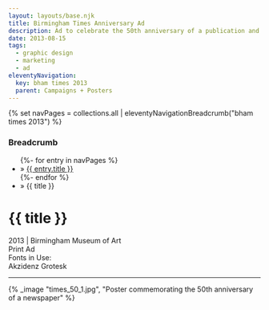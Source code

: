 ```yaml
---
layout: layouts/base.njk
title: Birmingham Times Anniversary Ad
description: Ad to celebrate the 50th anniversary of a publication and promote the musem
date: 2013-08-15
tags:
  - graphic design
  - marketing
  - ad
eleventyNavigation:
  key: bham times 2013
  parent: Campaigns + Posters
---
```

{% set navPages = collections.all | eleventyNavigationBreadcrumb("bham times 2013") %}
<div class="breadcrumb">
    <h3 class="visually-hidden">Breadcrumb</h3>
	<ul class="nav">
            {%- for entry in navPages %}
		<li class="nav-item"{% if entry.url == page.url %} class="active-breadcrumb"{% endif %}> » <a href="{{ entry.url }}">{{ entry.title }}</a></li>
  	    	{%- endfor %}
	    <li class="nav-item"><active-breadcrumb>» {{ title }}</active-breadcrumb></li>
	</ul>
</div>
<div class="container">
	<div class="row"></div>
	<div class="row">
		<div class="col-4 col-4-md col-4-lg">
			<h1>{{ title }}</h1>
			<figcaption>2013 | Birmingham Museum of Art</figcaption>
			<figcaption>Print Ad</figcaption>
			<figcaption>Fonts in Use:</br>Akzidenz Grotesk</figcaption>
            <hr>
		</div>
        <div class="col"></div>
        <div class="col-6 col-6-md col-6-lg">
			{% _image "times_50_1.jpg", "Poster commemorating the 50th anniversary of a newspaper" %}
		</div>
	</div>
</div>